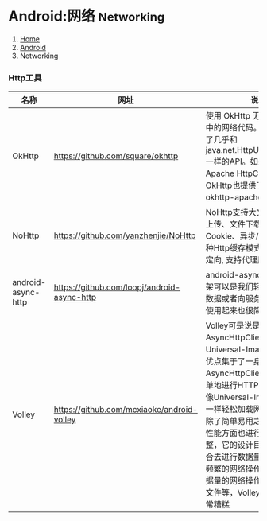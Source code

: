 # <span class="fa fa-android" aria-hidden="true"></span> Android:网络 <small>Networking</small>

<ol class="breadcrumb"><li><a href="/">Home</a></li><li><a href="/client/android/overview.md">Android</a></li><li class="active">Networking</li></ol>

### Http工具
|名称|网址|说明|
|------|------|------|
|OkHttp|https://github.com/square/okhttp|使用 OkHttp 无需重写您程序中的网络代码。OkHttp实现了几乎和java.net.HttpURLConnection一样的API。如果您用了 Apache HttpClient，则OkHttp也提供了一个对应的okhttp-apache 模块|
|NoHttp|https://github.com/yanzhenjie/NoHttp|NoHttp支持大文件、多文件上传、文件下载、自动维持Cookie、异步/同步请求，多种Http缓存模式，302/303重定向, 支持代理服务器|
|android-async-http|https://github.com/loopj/android-async-http|android-async-http开源框架可以是我们轻松的获取网络数据或者向服务器发送数据，使用起来也很简单|
|Volley|https://github.com/mcxiaoke/android-volley|Volley可是说是把AsyncHttpClient和Universal-Image-Loader的优点集于了一身，既可以像AsyncHttpClient一样非常简单地进行HTTP通信，也可以像Universal-Image-Loader一样轻松加载网络上的图片。除了简单易用之外，Volley在性能方面也进行了大幅度的调整，它的设计目标就是非常适合去进行数据量不大，但通信频繁的网络操作，而对于大数据量的网络操作，比如说下载文件等，Volley的表现就会非常糟糕|

